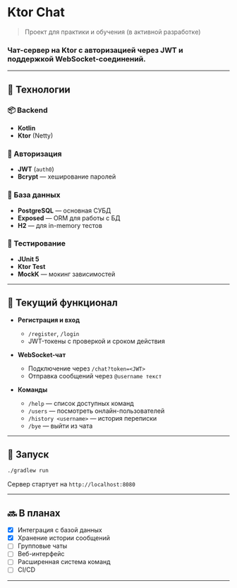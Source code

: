 # Ktor Chat
> Проект для практики и обучения (в активной разработке)


### Чат-сервер на Ktor с авторизацией через JWT и поддержкой WebSocket-соединений.

---

## 🔧 Технологии

### 📦 Backend
- **Kotlin**
- **Ktor** (Netty)

### 🔐 Авторизация
- **JWT** (`auth0`)
- **Bcrypt** — хеширование паролей

### 💾 База данных
- **PostgreSQL** — основная СУБД
- **Exposed** — ORM для работы с БД
- **H2** — для in-memory тестов

### 🧪 Тестирование
- **JUnit 5**
- **Ktor Test**
- **MockK** — мокинг зависимостей

---

## 📌 Текущий функционал

- **Регистрация и вход**
  - `/register`, `/login`
  - JWT-токены с проверкой и сроком действия

- **WebSocket-чат**
  - Подключение через `/chat?token=<JWT>`
  - Отправка сообщений через `@username текст`

- **Команды**
  - `/help` — список доступных команд
  - `/users` — посмотреть онлайн-пользователей
  - `/history <username>` — история переписки
  - `/bye` — выйти из чата

---

## 🚀 Запуск

```bash
./gradlew run
````

Сервер стартует на `http://localhost:8080`

--- 

## 🔜 В планах

- [x] Интеграция с базой данных
- [x] Хранение истории сообщений
- [ ] Групповые чаты
- [ ] Веб-интерфейс
- [ ] Расширенная система команд
- [ ] CI/CD

---
